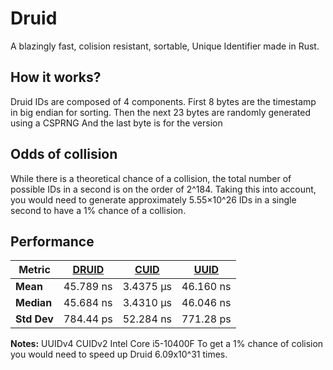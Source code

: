# Druid
A blazingly fast, colision resistant, sortable, Unique Identifier made in Rust.
## How it works?
Druid IDs are composed of 4 components.
First 8 bytes are the timestamp in big endian for sorting.
Then the next 23 bytes are randomly generated using a CSPRNG
And the last byte is for the version
## Odds of collision
While there is a theoretical chance of a collision, the total number of possible IDs in a second is on the order of 2^184. Taking this into account, you would need to generate approximately 5.55×10^26 IDs in a single second to have a 1% chance of a collision.
## Performance

| Metric             | **[DRUID]()**       | **[CUID](https://github.com/mplanchard/cuid-rust)**        | **[UUID](https://github.com/uuid-rs/uuid)**          |
|--------------------|-----------------|-----------------|-------------------|
| **Mean**           | 45.789 ns       |  	3.4375 µs    | 46.160 ns         |
| **Median**         | 45.684 ns       | 3.4310 µs       | 46.046 ns         |
| **Std Dev**        | 784.44 ps       | 52.284 ns       | 771.28 ps         |


**Notes:**
UUIDv4
CUIDv2
Intel Core i5-10400F
To get a 1% chance of colision you would need to speed up Druid 6.09x10^31 times.
